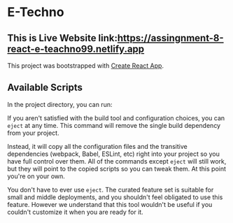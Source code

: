 # E-Techno

## This is Live Website link:https://assingnment-8-react-e-teachno99.netlify.app



This project was bootstrapped with [Create React App](https://github.com/facebook/create-react-app).



## Available Scripts

In the project directory, you can run:

If you aren't satisfied with the build tool and configuration choices, you can `eject` at any time. This command will remove the single build dependency from your project.

Instead, it will copy all the configuration files and the transitive dependencies (webpack, Babel, ESLint, etc) right into your project so you have full control over them. All of the commands except `eject` will still work, but they will point to the copied scripts so you can tweak them. At this point you're on your own.

You don't have to ever use `eject`. The curated feature set is suitable for small and middle deployments, and you shouldn't feel obligated to use this feature. However we understand that this tool wouldn't be useful if you couldn't customize it when you are ready for it.